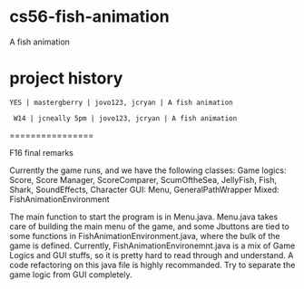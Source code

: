 cs56-fish-animation
===================

A fish animation

project history
===============
```
YES | mastergberry | jovo123, jcryan | A fish animation
```
```
 W14 | jcneally 5pm | jovo123, jcryan | A fish animation
```
================

F16 final remarks

Currently the game runs, and we have the following classes:
Game logics: Score, Score Manager, ScoreComparer, ScumOftheSea, JellyFish, Fish, Shark, SoundEffects, Character
GUI: Menu, GeneralPathWrapper
Mixed: FishAnimationEnvironment


The main function to start the program is in Menu.java. Menu.java takes care of building the main menu of the game, and some Jbuttons are tied to some functions in FishAnimationEnvironment.java, where the bulk of the game is defined. Currently, FishAnimationEnvironemnt.java is a mix of Game Logics and GUI stuffs, so it is pretty hard to read through and understand. A code refactoring on this java file is highly recommanded. Try to separate the game logic from GUI completely.  
